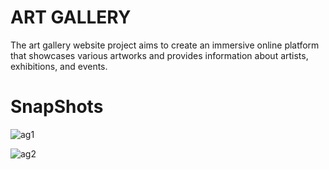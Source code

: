 # 
<h1>ART GALLERY</h1>
The art gallery website project aims to create an immersive online platform that showcases various artworks and provides information about artists, exhibitions, and events. 

# SnapShots 
![ag1](https://github.com/ganeshkashyap98/artgallery/assets/88205323/78824a38-8947-44c5-b742-f3e541d3c116)

![ag2](https://github.com/ganeshkashyap98/artgallery/assets/88205323/77d50871-b332-4240-a5e5-76298157bb03)
